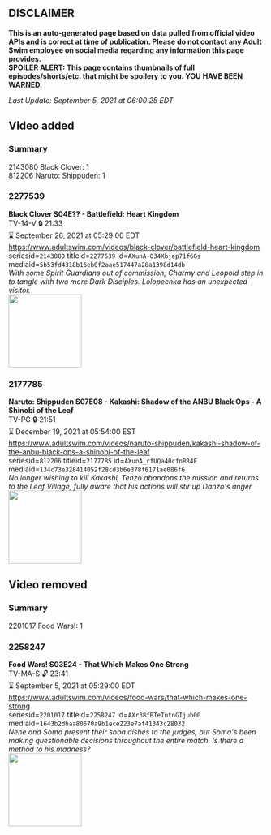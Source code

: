 ## DISCLAIMER
**This is an auto-generated page based on data pulled from official video APIs and is correct at time of publication. Please do not contact any Adult Swim employee on social media regarding any information this page provides.**  
**SPOILER ALERT: This page contains thumbnails of full episodes/shorts/etc. that might be spoilery to you. YOU HAVE BEEN WARNED.**  

_Last Update: September 5, 2021 at 06:00:25 EDT_
## Video added
### Summary
2143080 Black Clover: 1  
812206 Naruto: Shippuden: 1  
### 2277539
**Black Clover S04E?? - Battlefield: Heart Kingdom**  
TV-14-V 🔒 21:33  
⌛ September 26, 2021 at 05:29:00 EDT  
https://www.adultswim.com/videos/black-clover/battlefield-heart-kingdom  
seriesid=`2143080` titleid=`2277539` id=`AXunA-O34Xbjep71f6Gs` mediaid=`5b53fd4318b16eb0f2aae517447a28a1398d14db`  
_With some Spirit Guardians out of commission, Charmy and Leopold step in to tangle with two more Dark Disciples. Lolopechka has an unexpected visitor._  
<a href="https://media.cdn.adultswim.com/uploads/20210902/thumbnails/2_2192157565-BlackClover_164_BattlefieldHeartKingdom.png"><img src="https://media.cdn.adultswim.com/uploads/20210902/thumbnails/2_2192157565-BlackClover_164_BattlefieldHeartKingdom.png" height="144px" /></a>
### 2177785
**Naruto: Shippuden S07E08 - Kakashi: Shadow of the ANBU Black Ops - A Shinobi of the Leaf**  
TV-PG 🔒 21:51  
⌛ December 19, 2021 at 05:54:00 EST  
https://www.adultswim.com/videos/naruto-shippuden/kakashi-shadow-of-the-anbu-black-ops-a-shinobi-of-the-leaf  
seriesid=`812206` titleid=`2177785` id=`AXunA_rfUQa40cfnRR4F` mediaid=`134c73e328414052f28cd3b6e378f6171ae086f6`  
_No longer wishing to kill Kakashi, Tenzo abandons the mission and returns to the Leaf Village, fully aware that his actions will stir up Danzo's anger._  
<a href="https://media.cdn.adultswim.com/uploads/20210902/thumbnails/2_219215996-NarutoShippuden_356_KakashiShadowOfTheANBUBlackOpsAShinobiOfTheLeaf.png"><img src="https://media.cdn.adultswim.com/uploads/20210902/thumbnails/2_219215996-NarutoShippuden_356_KakashiShadowOfTheANBUBlackOpsAShinobiOfTheLeaf.png" height="144px" /></a>
## Video removed
### Summary
2201017 Food Wars!: 1  
### 2258247
**Food Wars! S03E24 - That Which Makes One Strong**  
TV-MA-S 🔓 23:41  
⌛ September 5, 2021 at 05:29:00 EDT  
https://www.adultswim.com/videos/food-wars/that-which-makes-one-strong  
seriesid=`2201017` titleid=`2258247` id=`AXr38fBTeTntnGIjub00` mediaid=`1643b2dbaa80570a9b1ece223e7af41343c28032`  
_Nene and Soma present their soba dishes to the judges, but Soma's been making questionable decisions throughout the entire match. Is there a method to his madness?_  
<a href="https://media.cdn.adultswim.com/uploads/20210730/thumbnails/2_21730114151-FoodWars_061_ThatWhichMakesOneStrong.png"><img src="https://media.cdn.adultswim.com/uploads/20210730/thumbnails/2_21730114151-FoodWars_061_ThatWhichMakesOneStrong.png" height="144px" /></a>

